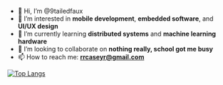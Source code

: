 - 👋 Hi, I’m @9tailedfaux
- 👀 I’m interested in **mobile development**, **embedded software**, and **UI/UX design**
- 🌱 I’m currently learning **distributed systems** and **machine learning hardware**
- 💞️ I’m looking to collaborate on **nothing really, school got me busy**
- 📫 How to reach me: **rrcaseyr@gmail.com**

[![Top Langs](https://github-readme-stats.vercel.app/api/top-langs/?username=9tailedfaux)](https://github.com/9tailedfaux/github-readme-stats)

<!---
9tailedfaux/9tailedfaux is a ✨ special ✨ repository because its `README.md` (this file) appears on your GitHub profile.
You can click the Preview link to take a look at your changes.
--->
